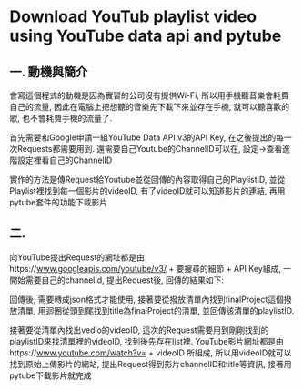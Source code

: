 # Download YouTub playlist video using YouTube data api and pytube
## 一. 動機與簡介
 會寫這個程式的動機是因為實習的公司沒有提供Wi-Fi, 所以用手機聽音樂會耗費自己的流量, 因此在電腦上把想聽的音樂先下載下來並存在手機, 就可以聽喜歡的歌, 也不會耗費手機的流量了.
 
 首先需要和Google申請一組YouTube Data API v3的API Key, 在之後提出的每一次Requests都需要用到. 還需要自己Youtube的ChannelID可以在, 設定->查看進階設定裡看自己的ChannelID
 
 實作的方法是傳Request給Youtube並從回傳的內容取得自己的PlaylistID, 並從Playlist裡找到每一個影片的videoID, 有了videoID就可以知道影片的連結, 再用pytube套件的功能下載影片
 
 ## 二. 
 向YouTube提出Request的網址都是由https://www.googleapis.com/youtube/v3/ + 要搜尋的細節 + API Key組成, 一開始需要自己的channelId, 提出Request後, 回傳的結果如下:
 
 回傳後, 需要轉成json格式才能使用, 接著要從撥放清單內找到finalProject這個撥放清單, 用迴圈從頭到尾找到title為finalProject的清單, 並回傳該清單的playlistID.
 
 接著要從清單內找出vedio的videoID, 這次的Request需要用到剛剛找到的playlistID來找清單裡的videoID, 找到後先存在list裡. YouTube影片網址都是由https://www.youtube.com/watch?v= + videoID 
 所組成, 所以用videoID就可以找到原始上傳影片的網站, 提出Request得到影片channelID和title等資訊, 接著用pytube下載影片就完成
